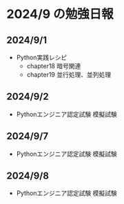# 2024/9 の勉強日報

## 2024/9/1
- Python実践レシピ
  - chapter18 暗号関連
  - chapter19 並行処理、並列処理

## 2024/9/2
- Pythonエンジニア認定試験 模擬試験

## 2024/9/7
- Pythonエンジニア認定試験 模擬試験

## 2024/9/8
- Pythonエンジニア認定試験 模擬試験
